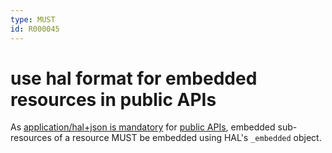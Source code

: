 ```yaml
---
type: MUST
id: R000045
---
```


# use hal format for embedded resources in public APIs

As [application/hal+json is mandatory](../050_hypermedia/1020_must-implement-rest-maturity-level-3-for-public-apis.md) for [public APIs](../../010_core-principles/30_api-scope.md), embedded sub-resources of a resource MUST be embedded using HAL's
`_embedded` object.

